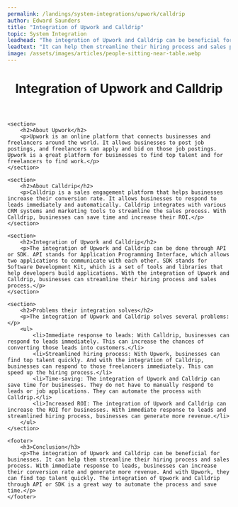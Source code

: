 ```yaml
---
permalink: /landings/system-integrations/upwork/calldrip
author: Edward Saunders
title: "Integration of Upwork and Calldrip"
topic: System Integration
leadhead: "The integration of Upwork and Calldrip can be beneficial for businesses"
leadtext: "It can help them streamline their hiring process and sales process. With immediate response to leads, businesses can increase their conversion rate and generate more revenue. And with Upwork, they can find top talent quickly. The integration of Upwork and Calldrip through API or SDK is a great way to automate the process and save time."
image: /assets/images/articles/people-sitting-near-table.webp
---
```

<div class="arttext">
	<header>
		<h1>Integration of Upwork and Calldrip</h1>
	</header>

	<section>
		<h2>About Upwork</h2>
		<p>Upwork is an online platform that connects businesses and freelancers around the world. It allows businesses to post job postings, and freelancers can apply and bid on those job postings. Upwork is a great platform for businesses to find top talent and for freelancers to find work.</p>
	</section>

	<section>
		<h2>About Calldrip</h2>
		<p>Calldrip is a sales engagement platform that helps businesses increase their conversion rate. It allows businesses to respond to leads immediately and automatically. Calldrip integrates with various CRM systems and marketing tools to streamline the sales process. With Calldrip, businesses can save time and increase their ROI.</p>
	</section>

	<section>
		<h2>Integration of Upwork and Calldrip</h2>
		<p>The integration of Upwork and Calldrip can be done through API or SDK. API stands for Application Programming Interface, which allows two applications to communicate with each other. SDK stands for Software Development Kit, which is a set of tools and libraries that help developers build applications. With the integration of Upwork and Calldrip, businesses can streamline their hiring process and sales process.</p>
	</section>

	<section>
		<h2>Problems their integration solves</h2>
		<p>The integration of Upwork and Calldrip solves several problems:</p>
		<ul>
			<li>Immediate response to leads: With Calldrip, businesses can respond to leads immediately. This can increase the chances of converting those leads into customers.</li>
			<li>Streamlined hiring process: With Upwork, businesses can find top talent quickly. And with the integration of Calldrip, businesses can respond to those freelancers immediately. This can speed up the hiring process.</li>
			<li>Time-saving: The integration of Upwork and Calldrip can save time for businesses. They do not have to manually respond to leads or job applications. They can automate the process with Calldrip.</li>
			<li>Increased ROI: The integration of Upwork and Calldrip can increase the ROI for businesses. With immediate response to leads and streamlined hiring process, businesses can generate more revenue.</li>
		</ul>
	</section>

	<footer>
		<h3>Conclusion</h3>
		<p>The integration of Upwork and Calldrip can be beneficial for businesses. It can help them streamline their hiring process and sales process. With immediate response to leads, businesses can increase their conversion rate and generate more revenue. And with Upwork, they can find top talent quickly. The integration of Upwork and Calldrip through API or SDK is a great way to automate the process and save time.</p>
	</footer>

</div>